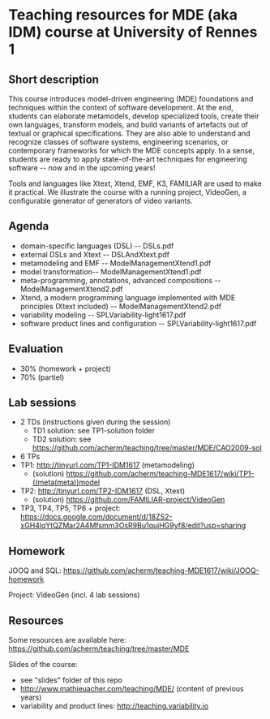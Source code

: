 # Teaching resources for MDE (aka IDM) course at University of Rennes 1

## Short description

This course introduces model-driven engineering (MDE) foundations and techniques within the context of software development. 
At the end, students can elaborate metamodels, develop specialized tools, create their own languages, transform models, and build variants of artefacts out of textual or graphical specifications. 
They are also able to understand and recognize classes of software systems, engineering scenarios, or contemporary frameworks for which the MDE concepts apply. 
In a sense, students are ready to apply state-of-the-art techniques for engineering software -- now and in the upcoming years!

Tools and languages like Xtext, Xtend, EMF, K3, FAMILIAR are used to make it practical. 
We illustrate the course with a running project, VideoGen, a configurable generator of generators of video variants.  

## Agenda 

* domain-specific languages (DSL) -- DSLs.pdf
* external DSLs and Xtext -- DSLAndXtext.pdf
* metamodeling and EMF -- ModelManagementXtend1.pdf 
* model transformation-- ModelManagementXtend1.pdf 
* meta-programming, annotations, advanced compositions -- ModelManagementXtend2.pdf 
* Xtend, a modern programming language implemented with MDE principles (Xtext included) -- ModelManagementXtend2.pdf
* variability modeling -- SPLVariability-light1617.pdf 
* software product lines and configuration -- SPLVariability-light1617.pdf 

## Evaluation 

* 30% (homework + project)
* 70% (partiel) 

## Lab sessions 

* 2 TDs 
   (instructions given during the session)
   * TD1 solution: see TP1-solution folder
   * TD2 solution: see https://github.com/acherm/teaching/tree/master/MDE/CAO2009-sol 
* 6 TPs
* TP1: http://tinyurl.com/TP1-IDM1617 (metamodeling)
   * (solution) https://github.com/acherm/teaching-MDE1617/wiki/TP1-((meta(meta))model
* TP2: http://tinyurl.com/TP2-IDM1617 (DSL, Xtext)
   * (solution) https://github.com/FAMILIAR-project/VideoGen
* TP3, TP4, TP5, TP6 + project: https://docs.google.com/document/d/18ZS2-xGH4lqYtQZMar2A4Mfsmm3OsR9Bu1qujHG9yf8/edit?usp=sharing 



## Homework 

JOOQ and SQL:
https://github.com/acherm/teaching-MDE1617/wiki/JOOQ-homework

Project: VideoGen (incl. 4 lab sessions)

## Resources 

Some resources are available here:
https://github.com/acherm/teaching/tree/master/MDE

Slides of the course:
* see "slides" folder of this repo
* http://www.mathieuacher.com/teaching/MDE/ (content of previous years)
* variability and product lines: http://teaching.variability.io

